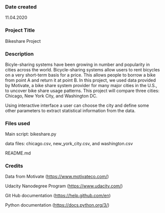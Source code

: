 ### Date created
11.04.2020

### Project Title
Bikeshare Project

### Description
Bicyle-sharing systems have been growing in number and popularity in cities across the world. Bicycle-sharing systems allow users to rent bicycles on a very short-term basis for a price. This allows people to borrow a bike from point A and return it at point B. In this project, we used data provided by Motivate, a bike share system provider for many major cities in the U.S., to uncover bike share usage patterns. This project will compare three cities: Chicago, New York City, and Washington DC.

Using interactive interface a user can choose the city and define some other parameters to extract statistical information from the data. 


### Files used
Main script: bikeshare.py

data files: chicago.csv, new_york_city.csv, and washington.csv

README.md

### Credits
Data from Motivate (https://www.motivateco.com/)

Udacity Nanodegree Program (https://www.udacity.com/)

Git Hub documentation (https://help.github.com/en)

Python documentation (https://docs.python.org/3/)
